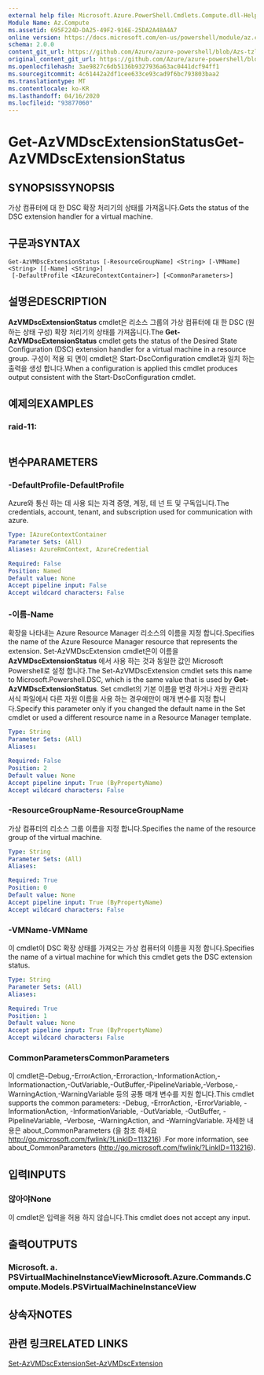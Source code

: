 ```yaml
---
external help file: Microsoft.Azure.PowerShell.Cmdlets.Compute.dll-Help-Help.xml
Module Name: Az.Compute
ms.assetid: 695F224D-DA25-49F2-916E-25DA2A48A4A7
online version: https://docs.microsoft.com/en-us/powershell/module/az.compute/get-azvmdscextensionstatus
schema: 2.0.0
content_git_url: https://github.com/Azure/azure-powershell/blob/Azs-tzl/src/Compute/Compute/help/Get-AzVMDscExtensionStatus.md
original_content_git_url: https://github.com/Azure/azure-powershell/blob/Azs-tzl/src/Compute/Compute/help/Get-AzVMDscExtensionStatus.md
ms.openlocfilehash: 3ae9827c6db5136b9327936a63ac0441dcf94ff1
ms.sourcegitcommit: 4c61442a2df1cee633ce93cad9f6bc793803baa2
ms.translationtype: MT
ms.contentlocale: ko-KR
ms.lasthandoff: 04/16/2020
ms.locfileid: "93877060"
---
```

# <span data-ttu-id="36bc7-101">Get-AzVMDscExtensionStatus</span><span class="sxs-lookup"><span data-stu-id="36bc7-101">Get-AzVMDscExtensionStatus</span></span>

## <span data-ttu-id="36bc7-102">SYNOPSIS</span><span class="sxs-lookup"><span data-stu-id="36bc7-102">SYNOPSIS</span></span>
<span data-ttu-id="36bc7-103">가상 컴퓨터에 대 한 DSC 확장 처리기의 상태를 가져옵니다.</span><span class="sxs-lookup"><span data-stu-id="36bc7-103">Gets the status of the DSC extension handler for a virtual machine.</span></span>

## <span data-ttu-id="36bc7-104">구문과</span><span class="sxs-lookup"><span data-stu-id="36bc7-104">SYNTAX</span></span>

```
Get-AzVMDscExtensionStatus [-ResourceGroupName] <String> [-VMName] <String> [[-Name] <String>]
 [-DefaultProfile <IAzureContextContainer>] [<CommonParameters>]
```

## <span data-ttu-id="36bc7-105">설명은</span><span class="sxs-lookup"><span data-stu-id="36bc7-105">DESCRIPTION</span></span>
<span data-ttu-id="36bc7-106">**AzVMDscExtensionStatus** cmdlet은 리소스 그룹의 가상 컴퓨터에 대 한 DSC (원하는 상태 구성) 확장 처리기의 상태를 가져옵니다.</span><span class="sxs-lookup"><span data-stu-id="36bc7-106">The **Get-AzVMDscExtensionStatus** cmdlet gets the status of the Desired State Configuration (DSC) extension handler for a virtual machine in a resource group.</span></span>
<span data-ttu-id="36bc7-107">구성이 적용 되 면이 cmdlet은 Start-DscConfiguration cmdlet과 일치 하는 출력을 생성 합니다.</span><span class="sxs-lookup"><span data-stu-id="36bc7-107">When a configuration is applied this cmdlet produces output consistent with the Start-DscConfiguration cmdlet.</span></span>

## <span data-ttu-id="36bc7-108">예제의</span><span class="sxs-lookup"><span data-stu-id="36bc7-108">EXAMPLES</span></span>

### <span data-ttu-id="36bc7-109">raid-1</span><span class="sxs-lookup"><span data-stu-id="36bc7-109">1:</span></span>
```

```

## <span data-ttu-id="36bc7-110">변수</span><span class="sxs-lookup"><span data-stu-id="36bc7-110">PARAMETERS</span></span>

### <span data-ttu-id="36bc7-111">-DefaultProfile</span><span class="sxs-lookup"><span data-stu-id="36bc7-111">-DefaultProfile</span></span>
<span data-ttu-id="36bc7-112">Azure와 통신 하는 데 사용 되는 자격 증명, 계정, 테 넌 트 및 구독입니다.</span><span class="sxs-lookup"><span data-stu-id="36bc7-112">The credentials, account, tenant, and subscription used for communication with azure.</span></span>

```yaml
Type: IAzureContextContainer
Parameter Sets: (All)
Aliases: AzureRmContext, AzureCredential

Required: False
Position: Named
Default value: None
Accept pipeline input: False
Accept wildcard characters: False
```

### <span data-ttu-id="36bc7-113">-이름</span><span class="sxs-lookup"><span data-stu-id="36bc7-113">-Name</span></span>
<span data-ttu-id="36bc7-114">확장을 나타내는 Azure Resource Manager 리소스의 이름을 지정 합니다.</span><span class="sxs-lookup"><span data-stu-id="36bc7-114">Specifies the name of the Azure Resource Manager resource that represents the extension.</span></span>
<span data-ttu-id="36bc7-115">Set-AzVMDscExtension cmdlet은이 이름을 **AzVMDscExtensionStatus** 에서 사용 하는 것과 동일한 값인 Microsoft Powershell로 설정 합니다.</span><span class="sxs-lookup"><span data-stu-id="36bc7-115">The Set-AzVMDscExtension cmdlet sets this name to Microsoft.Powershell.DSC, which is the same value that is used by **Get-AzVMDscExtensionStatus**.</span></span>
<span data-ttu-id="36bc7-116">Set cmdlet의 기본 이름을 변경 하거나 자원 관리자 서식 파일에서 다른 자원 이름을 사용 하는 경우에만이 매개 변수를 지정 합니다.</span><span class="sxs-lookup"><span data-stu-id="36bc7-116">Specify this parameter only if you changed the default name in the Set cmdlet or used a different resource name in a Resource Manager template.</span></span>

```yaml
Type: String
Parameter Sets: (All)
Aliases: 

Required: False
Position: 2
Default value: None
Accept pipeline input: True (ByPropertyName)
Accept wildcard characters: False
```

### <span data-ttu-id="36bc7-117">-ResourceGroupName</span><span class="sxs-lookup"><span data-stu-id="36bc7-117">-ResourceGroupName</span></span>
<span data-ttu-id="36bc7-118">가상 컴퓨터의 리소스 그룹 이름을 지정 합니다.</span><span class="sxs-lookup"><span data-stu-id="36bc7-118">Specifies the name of the resource group of the virtual machine.</span></span>

```yaml
Type: String
Parameter Sets: (All)
Aliases: 

Required: True
Position: 0
Default value: None
Accept pipeline input: True (ByPropertyName)
Accept wildcard characters: False
```

### <span data-ttu-id="36bc7-119">-VMName</span><span class="sxs-lookup"><span data-stu-id="36bc7-119">-VMName</span></span>
<span data-ttu-id="36bc7-120">이 cmdlet이 DSC 확장 상태를 가져오는 가상 컴퓨터의 이름을 지정 합니다.</span><span class="sxs-lookup"><span data-stu-id="36bc7-120">Specifies the name of a virtual machine for which this cmdlet gets the DSC extension status.</span></span>

```yaml
Type: String
Parameter Sets: (All)
Aliases: 

Required: True
Position: 1
Default value: None
Accept pipeline input: True (ByPropertyName)
Accept wildcard characters: False
```

### <span data-ttu-id="36bc7-121">CommonParameters</span><span class="sxs-lookup"><span data-stu-id="36bc7-121">CommonParameters</span></span>
<span data-ttu-id="36bc7-122">이 cmdlet은-Debug,-ErrorAction,-Erroraction,-InformationAction,-Informationaction,-OutVariable,-OutBuffer,-PipelineVariable,-Verbose,-WarningAction,-WarningVariable 등의 공통 매개 변수를 지원 합니다.</span><span class="sxs-lookup"><span data-stu-id="36bc7-122">This cmdlet supports the common parameters: -Debug, -ErrorAction, -ErrorVariable, -InformationAction, -InformationVariable, -OutVariable, -OutBuffer, -PipelineVariable, -Verbose, -WarningAction, and -WarningVariable.</span></span> <span data-ttu-id="36bc7-123">자세한 내용은 about_CommonParameters (을 참조 하세요 http://go.microsoft.com/fwlink/?LinkID=113216) .</span><span class="sxs-lookup"><span data-stu-id="36bc7-123">For more information, see about_CommonParameters (http://go.microsoft.com/fwlink/?LinkID=113216).</span></span>

## <span data-ttu-id="36bc7-124">입력</span><span class="sxs-lookup"><span data-stu-id="36bc7-124">INPUTS</span></span>

### <span data-ttu-id="36bc7-125">않아야</span><span class="sxs-lookup"><span data-stu-id="36bc7-125">None</span></span>
<span data-ttu-id="36bc7-126">이 cmdlet은 입력을 허용 하지 않습니다.</span><span class="sxs-lookup"><span data-stu-id="36bc7-126">This cmdlet does not accept any input.</span></span>

## <span data-ttu-id="36bc7-127">출력</span><span class="sxs-lookup"><span data-stu-id="36bc7-127">OUTPUTS</span></span>

### <span data-ttu-id="36bc7-128">Microsoft. a. PSVirtualMachineInstanceView</span><span class="sxs-lookup"><span data-stu-id="36bc7-128">Microsoft.Azure.Commands.Compute.Models.PSVirtualMachineInstanceView</span></span>

## <span data-ttu-id="36bc7-129">상속자</span><span class="sxs-lookup"><span data-stu-id="36bc7-129">NOTES</span></span>

## <span data-ttu-id="36bc7-130">관련 링크</span><span class="sxs-lookup"><span data-stu-id="36bc7-130">RELATED LINKS</span></span>

[<span data-ttu-id="36bc7-131">Set-AzVMDscExtension</span><span class="sxs-lookup"><span data-stu-id="36bc7-131">Set-AzVMDscExtension</span></span>](./Set-AzVMDscExtension.md)


